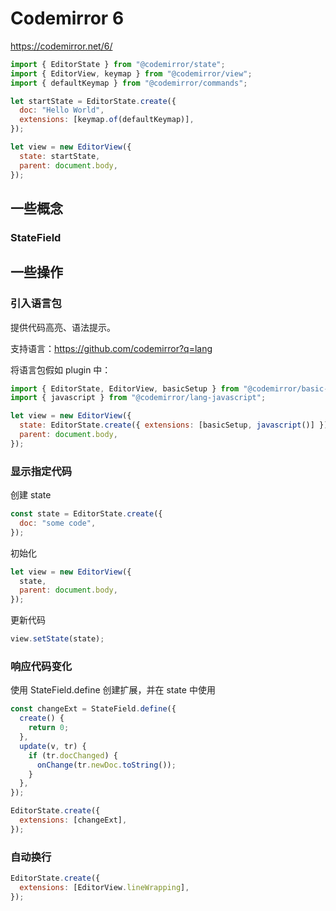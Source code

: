 # Codemirror 6

https://codemirror.net/6/

```js
import { EditorState } from "@codemirror/state";
import { EditorView, keymap } from "@codemirror/view";
import { defaultKeymap } from "@codemirror/commands";

let startState = EditorState.create({
  doc: "Hello World",
  extensions: [keymap.of(defaultKeymap)],
});

let view = new EditorView({
  state: startState,
  parent: document.body,
});
```

## 一些概念

### StateField

## 一些操作

### 引入语言包

提供代码高亮、语法提示。

支持语言：https://github.com/codemirror?q=lang

将语言包假如 plugin 中：

```js
import { EditorState, EditorView, basicSetup } from "@codemirror/basic-setup";
import { javascript } from "@codemirror/lang-javascript";

let view = new EditorView({
  state: EditorState.create({ extensions: [basicSetup, javascript()] }),
  parent: document.body,
});
```

### 显示指定代码

创建 state

```js
const state = EditorState.create({
  doc: "some code",
});
```

初始化

```js
let view = new EditorView({
  state,
  parent: document.body,
});
```

更新代码

```js
view.setState(state);
```

### 响应代码变化

使用 StateField.define 创建扩展，并在 state 中使用

```js
const changeExt = StateField.define({
  create() {
    return 0;
  },
  update(v, tr) {
    if (tr.docChanged) {
      onChange(tr.newDoc.toString());
    }
  },
});

EditorState.create({
  extensions: [changeExt],
});
```

### 自动换行

```js
EditorState.create({
  extensions: [EditorView.lineWrapping],
});
```
